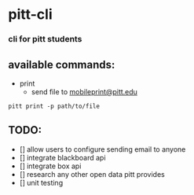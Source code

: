# pitt-cli

### cli for pitt students

## available commands:
* print
  * send file to mobileprint@pitt.edu

```pitt print -p path/to/file```

## TODO:
- [] allow users to configure sending email to anyone
- [] integrate blackboard api
- [] integrate box api
- [] research any other open data pitt provides
- [] unit testing
